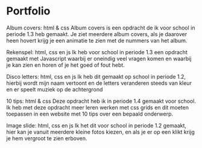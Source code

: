 # Portfolio
Album covers:
html & css
Album covers is een opdracht de ik voor school in periode 1.3 heb gemaakt. Je ziet meerdere album covers, als je daarover heen hovert krijg je een animatie te zien met de nummers van het album.

Rekenspel:
html, css en js
Ik heb voor school in periode 1.3 een opdracht gemaakt met Javascript waarbij er oneindig veel vragen komen en waarbij je kan zien en horen of je het goed of fout hebt.

Disco letters:
html, css en js
Ik heb dit gemaakt op school in periode 1.2, hierbij wordt mijn naam vertoont en de letters veranderen steeds van kleur en er speelt muziek op de achtergrond

10 tips:
html & css
Deze opdracht heb ik in periode 1.4 gemaakt voor school. Ik heb met deze opdracht meer leren werken met css grids en dit moeten toepassen in een website met 10 tips over een bepaald onderwerp.

Image slide:
html, css en js
Ik het dit voor school in periode 1.2 gemaakt, hier kan je vanuit meerdere kleine fotos kiezen, en als je er op een klikt krijg je hem vergroot te zien erboven.
